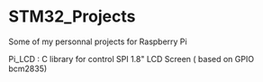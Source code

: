 # STM32_Projects
Some of my personnal projects for Raspberry Pi

Pi_LCD : C library for control SPI 1.8" LCD Screen ( based on GPIO bcm2835)
